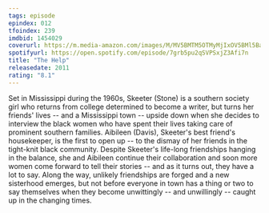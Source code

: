 ```yaml
---
tags: episode
epindex: 012
tfoindex: 239
imdbid: 1454029
coverurl: https://m.media-amazon.com/images/M/MV5BMTM5OTMyMjIxOV5BMl5BanBnXkFtZTcwNzU4MjIwNQ@@._V1_SY300_CR0,0,202,300_.jpg
spotifyurl: https://open.spotify.com/episode/7grb5pu2qSVPSxjZ3Afi7n
title: "The Help"
releasedate: 2011
rating: "8.1"
---
```


Set in Mississippi during the 1960s, Skeeter (Stone) is a southern society girl who returns from college determined to become a writer, but turns her friends' lives -- and a Mississippi town -- upside down when she decides to interview the black women who have spent their lives taking care of prominent southern families. Aibileen (Davis), Skeeter's best friend's housekeeper, is the first to open up -- to the dismay of her friends in the tight-knit black community. Despite Skeeter's life-long friendships hanging in the balance, she and Aibileen continue their collaboration and soon more women come forward to tell their stories -- and as it turns out, they have a lot to say. Along the way, unlikely friendships are forged and a new sisterhood emerges, but not before everyone in town has a thing or two to say themselves when they become unwittingly -- and unwillingly -- caught up in the changing times.